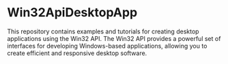 # Win32ApiDesktopApp
This repository contains examples and tutorials for creating desktop applications using the Win32 API. The Win32 API provides a powerful set of interfaces for developing Windows-based applications, allowing you to create efficient and responsive desktop software.
